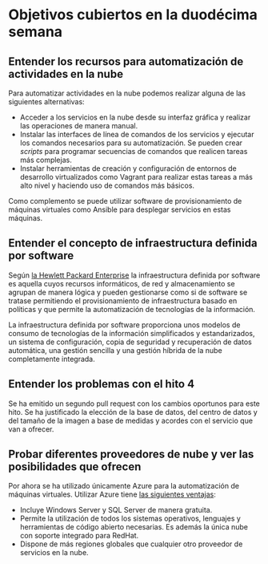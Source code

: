 # Objetivos cubiertos en la duodécima semana

## Entender los recursos para automatización de actividades en la nube
Para automatizar actividades en la nube podemos realizar alguna de las siguientes alternativas:
* Acceder a los servicios en la nube desde su interfaz gráfica y realizar las operaciones de manera manual.
* Instalar las interfaces de línea de comandos de los servicios y ejecutar los comandos necesarios para su automatización. Se pueden crear
_scripts_ para programar secuencias de comandos que realicen tareas más complejas.
* Instalar herramientas de creación y configuración de entornos de desarrollo virtualizados como Vagrant para realizar estas tareas a más
alto nivel y haciendo uso de comandos más básicos.

Como complemento se puede utilizar software de provisionamiento de máquinas virtuales como Ansible para desplegar servicios en estas
máquinas.

## Entender el concepto de infraestructura definida por software

Según [la Hewlett Packard Enterprise](https://www.hpe.com/es/es/what-is/software-defined-infrastructure.html) la infraestructura definida
por software es aquella cuyos recursos informáticos, de red y almacenamiento se agrupan de manera lógica y pueden gestionarse como si de
software se tratase permitiendo el provisionamiento de infraestructura basado en políticas y que permite la automatización de tecnologías
de la información.

La infraestructura definida por software proporciona unos modelos de consumo de tecnologías de la información simplificados y
estandarizados, un sistema de configuración, copia de seguridad y recuperación de datos automática, una gestión sencilla y una gestión
híbrida de la nube completamente integrada.

## Entender los problemas con el hito 4
Se ha emitido un segundo pull request con los cambios oportunos para este hito. Se ha justificado la elección de la base de datos, del
centro de datos y del tamaño de la imagen a base de medidas y acordes con el servicio que van a ofrecer.

## Probar diferentes proveedores de nube y ver las posibilidades que ofrecen
Por ahora se ha utilizado únicamente Azure para la automatización de máquinas virtuales. Utilizar Azure tiene 
[las siguientes ventajas](https://azure.microsoft.com/es-es/overview/azure-vs-aws/):
* Incluye Windows Server y SQL Server de manera gratuita.
* Permite la utilización de todos los sistemas operativos, lenguajes y herramientas de código abierto necesarias. Es además la única nube
con soporte integrado para RedHat.
* Dispone de más regiones globales que cualquier otro proveedor de servicios en la nube.
